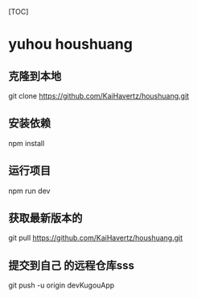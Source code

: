 [TOC]
# yuhou houshuang 
## 克隆到本地
git clone https://github.com/KaiHavertz/houshuang.git

## 安装依赖
npm install

## 运行项目
npm run dev

## 获取最新版本的
git pull https://github.com/KaiHavertz/houshuang.git

## 提交到自己 的远程仓库sss
git push -u origin devKugouApp


